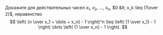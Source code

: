Докажите для действительных чисел $x_1$, $x_2$, $\dots$, $x_n$,
$0  &lt;  x_k \leq {1\over 2}$, неравенство
$$ \left( {n \over x_1 + \dots + x_n} - 1 \right)^n \leq
  \left( {1 \over x_1} - 1 \right) \dots \left( {1 \over x_n} - 1 \right). $$